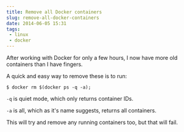 ---title: Remove all Docker containersslug: remove-all-docker-containersdate: 2014-06-05 15:31tags:  - linux - docker---After working with Docker for only a few hours, I now have more old containers than I have fingers. 

A quick and easy way to remove these is to run:

    $ docker rm $(docker ps -q -a);

`-q` is quiet mode, which only returns container IDs. 

`-a` is all, which as it's name suggests, returns all containers.

This will try and remove any running containers too, but that will fail.